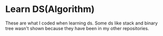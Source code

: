 # Learn DS(Algorithm)
These are what I coded when learning ds. Some ds like stack and binary tree wasn't shown because they have been in my other repositories.

